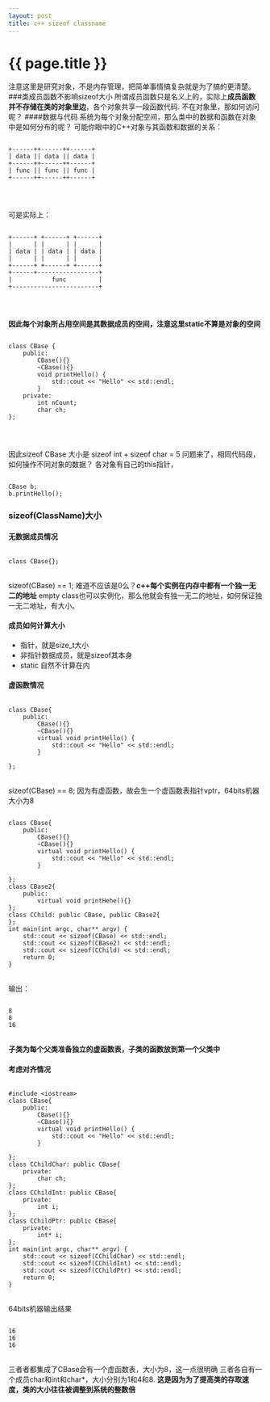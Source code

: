 ```yaml
---
layout: post
title: c++ sizeof classname
---
```


{{ page.title }}
================

注意这里是研究对象，不是内存管理，把简单事情搞复杂就是为了搞的更清楚。
###类成员函数不影响sizeof大小
所谓成员函数只是名义上的，实际上**成员函数并不存储在类的对象里边**，各个对象共享一段函数代码.
不在对象里，那如何访问呢？
####数据与代码
系统为每个对象分配空间，那么类中的数据和函数在对象中是如何分布的呢？
可能你眼中的C++对象与其函数和数据的关系：
<pre>
<code>
+------++------++------+ 
| data || data || data |
+------++------++------+
| func || func || func |
+------++------++------+
</pre>
</code>

可是实际上：
<pre>
<code>
+------+ +------+ +------+
|      | |      | |      |
| data | | data | | data |
|      | |      | |      |
+------+ +------+ +------+
+------+-----------------+
|           func         |
+------------------------+
</pre>
</code>

**因此每个对象所占用空间是其数据成员的空间，注意这里static不算是对象的空间**
<pre>
<code>
class CBase {
    public:
        CBase(){}
        ~CBase(){}
        void printHello() {
            std::cout << "Hello" << std::endl;
        }
    private:
        int nCount;
        char ch;
};
</pre>
</code>

因此sizeof CBase 大小是 sizeof int + sizeof char = 5
问题来了，相同代码段，如何操作不同对象的数据？
各对象有自己的this指针，
<pre><code>
CBase b;
b.printHello();
</pre></code>
### sizeof(ClassName)大小
#### 无数据成员情况
<pre>
<code>
class CBase{};
</code>
</pre>
sizeof(CBase) == 1;
难道不应该是0么？**c++每个实例在内存中都有一个独一无二的地址** empty class也可以实例化，那么他就会有独一无二的地址，如何保证独一无二地址，有大小。
#### 成员如何计算大小
* 指针，就是size_t大小
* 非指针数据成员，就是sizeof其本身
* static 自然不计算在内
#### 虚函数情况
<pre>
<code>
class CBase{
    public:
        CBase(){}
        ~CBase(){}
        virtual void printHello() {
            std::cout << "Hello" << std::endl;
        }

};
</code>
</pre>
sizeof(CBase) == 8;
因为有虚函数，故会生一个虚函数表指针vptr，64bits机器大小为8

<pre>
<code>
class CBase{
    public:
        CBase(){}
        ~CBase(){}
        virtual void printHello() {
            std::cout << "Hello" << std::endl;
        }

};
class CBase2{
    public:
        virtual void printHehe(){}
};
class CChild: public CBase, public CBase2{
};
int main(int argc, char** argv) {
    std::cout << sizeof(CBase) << std::endl;
    std::cout << sizeof(CBase2) << std::endl;
    std::cout << sizeof(CChild) << std::endl;
    return 0;
}
</code>
</pre>
输出：
<pre>
<code>
8 
8
16
</code>
</pre>
**子类为每个父类准备独立的虚函数表，子类的函数放到第一个父类中**
#### 考虑对齐情况
<pre>
<code>
#include &lt;iostream>
class CBase{
    public:
        CBase(){}
        ~CBase(){}
        virtual void printHello() {
            std::cout << "Hello" << std::endl;
        }

};
class CChildChar: public CBase{
    private:
        char ch;
};
class CChildInt: public CBase{
    private:
        int i;
};
class CChildPtr: public CBase{
    private:
        int* i;
};
int main(int argc, char** argv) {
    std::cout << sizeof(CChildChar) << std::endl;
    std::cout << sizeof(CChildInt) << std::endl;
    std::cout << sizeof(CChildPtr) << std::endl;
    return 0;
}
</code>
</pre>
64bits机器输出结果
<pre><code>
16 
16
16
</code>
</pre>
三者者都集成了CBase会有一个虚函数表，大小为8，这一点很明确
三者各自有一个成员char和int和char*，大小分别为1和4和8.
**这是因为为了提高类的存取速度，类的大小往往被调整到系统的整数倍**

